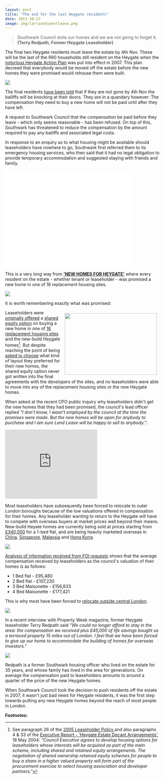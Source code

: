 ```yaml
---
layout: post
title: "The end for the last Heygate residents"
date: 2013-10-27
image: img/larryandjanetleave.png
---
```

> Southwark Council stole our homes and we are not going to forget it. __(Terry Redpath, Former Heygate Leaseholder)__

The final two Heygate residents must leave the estate by 4th Nov. These will be the last of the 990 households still resident on the Heygate when the [notorious Heygate Action Plan](https://heygate.github.io/displacement.html) was put into effect in 2007. This plan decreed that everybody would be moved off the estate before the new homes they were promised would rehouse them were built.

![](https://crappistmartin.github.io/images/LendLeaseStoleMyHome.jpg)

The final residents [have been told](https://crappistmartin.github.io/images/LBS3Oct2013.pdf) that if they are not gone by 4th Nov the bailiffs will be knocking at their doors. They are in a quandary however: The compensation they need to buy a new home will not be paid until after they have left. 

A request to Southwark Council that the compensation be paid before they leave - which only seems reasonable - has been refused. On top of this, Southwark has threatened to reduce the compensation by the amount required to pay any bailiffs and associated legal costs. 

In response to an enquiry as to what housing might be available should leaseholders have nowhere to go, Southwark first referred them to its emergency housing services, who then said that it had no legal obligation to provide temporary accommodation and suggested staying with friends and family.

<iframe width="420" height="315" src="//www.youtube.com/embed/7SsoCxnluv4" frameborder="0" allowfullscreen></iframe>

This is a very long way from [__'NEW HOMES FOR HEYGATE'__](https://betterelephant.github.io/images/new_homes_for_heygate.pdf) where every resident on the estate - whether tenant or leaseholder - was promised a new home in one of 16 replacement housing sites. 

![](https://betterelephant.github.com/images/newhomesforheygate.jpg)

It is worth remembering exactly what was promised:

<a href="https://heygate.github.io/img/Appendix8.pdf"><img src="https://heygate.github.io/img/HeygateNews.jpg" width="300" height="200" align="right" style="margin: 10px; float: right"></a>

Leaseholders were <a href="https://heygate.github.io/img/HeygateLeaseholderPolicy2005.pdf">originally offered</a> a <a href="/images/HeygateLeaseholderToolkit.pdf">shared equity option</a> on buying a new home in one of <a href="https://betterelephant.github.io/images/new_homes_for_heygate.pdf">16 replacement housing sites</a> and the new-build Heygate homes[^1]. But despite reaching the point of being <a href="https://heygate.github.io/img/ChooseYourNewHome.pdf">asked to choose</a> what kind of layout they preferred for their new homes, the shared equity option never got written into the final agreements with the developers of the sites, and no leaseholders were able to move into any of the replacement housing sites or the new Heygate homes.

When asked at the recent CPO public inquiry why leaseholders didn't get the new homes that they had been promised, the council's lead officer replied _"I don't know, I wasn't employed by the council at the time the promises were made. But the new homes will be open for anybody to purchase and I am sure Lend Lease will be happy to sell to anybody."_: 

<iframe width="300" height="225" src="https://www.youtube.com/embed/bLIg4xGZrPI" frameborder="0" allowfullscreen></iframe>

Most leaseholders have subsequently been forced to relocate to outer London boroughs because of the low valuations offered in compensation for their homes. Any leaseholder wanting to return to the Heygate will have to compete with overseas buyers at market prices well beyond their means. New-build Heyate homes are currently being sold at prices starting from <a href="https://trafalgarplace.com">£340,000</a> for a 1-bed flat, and are being heavily marketed overseas in <a href="https://www2.hkej.com/property/article/id/77797">China</a>, <a href="https://www.65house.com/news/20130412/2638.html">Singapore</a>, <a href="https://www.theborneopost.com/2013/04/24/lend-lease-launches-trafalgar-place-development-in-london/">Malaysia</a> and <a href="https://colliersip.com/uk/trafalgar-place-london/">Hong Kong</a>.

![](https://crappistmartin.github.io/images/TrafalgarPlaceCN.png)

<a href="https://heygate.github.io/img/LBSHeygateacquisitionsOct2012.xls">Analysis of information received from FOI requests</a> shows that the average compensation received by leaseholders as the council's valuation of their homes is as follows:

* 1 Bed flat - £95,480
* 2 Bed flat - £107,230
* 3 Bed Maisonette - £156,833
* 4 Bed Maisonette - £177,421

This is why most have been forced to [relocate outside central London](/2013-06-08-the-heygate-diaspora).

![](https://crappistmartin.github.io/images/LeaseholderDisplacement3.png)

In a recent interview with Property Week magazine, former Heygate leaseholder Terry Redpath said _"We could no longer afford to stay in the area: the compensation we received plus £45,000 of life savings bought us a terraced property 15 miles out of London. I feel that we have been forced to give up our home to accommodate the building of homes for overseas investors.”_

![](https://heygate.github.io/img/TerryRedpath.jpg)

Redpath is a former Southwark housing officer who lived on the estate for 35 years, and whose family has lived in the area for generations. On average the compensation paid to leaseholders amounts to around a quarter of the price of the new Heygate homes.  


When Southwark Council took the decision to push residents off the estate in 2007, it wasn't just bad news for Heygate residents, it was the first step towards putting any new Heygate homes beyond the reach of most people in London.

__Footnotes:__

[^1]: See paragraph 26 of the <a href="https://heygate.github.io/img/leaseholderpolicy7.png">2005 Leaseholder Policy </a>and also paragraphs 4 & 33 of the <a href="https://heygate.github.io/img/18May2004.pdf">Executive Report - 'Heygate Estate Decant Arrangements'</a>, 18 May 2004: _"Council Executive agrees to develop housing options for leaseholders whose interests will be acquired as part of the main scheme, including shared and retained equity arrangements. The negotiation of shared ownership retained equity schemes for people to buy a share in a higher valued property will form part of the procurement exercise to select housing association and developer partners."_
